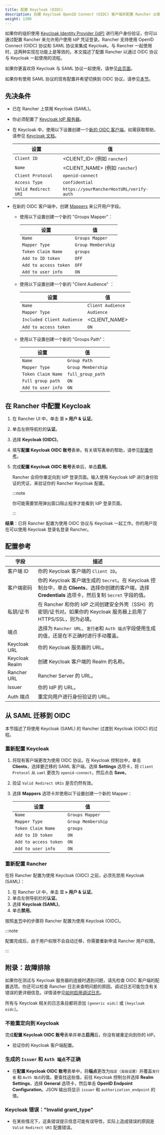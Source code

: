 ```yaml
---
title: 配置 Keycloak (OIDC)
description: 创建 Keycloak OpenID Connect (OIDC) 客户端并配置 Rancher 以使用 Keycloak。你的用户将能够使用他们的 Keycloak 登录名登录 Rancher。
weight: 1200
---
```

如果你的组织使用 [Keycloak Identity Provider (IdP)](https://www.keycloak.org) 进行用户身份验证，你可以通过配置 Rancher 来允许用户使用 IdP 凭证登录。Rancher 支持使用 OpenID Connect (OIDC) 协议和 SAML 协议来集成 Keycloak。与 Rancher 一起使用时，这两种实现在功能上是等效的。本文描述了配置 Rancher 以通过 OIDC 协议与 Keycloak 一起使用的流程。

如果你更喜欢将 Keycloak 与 SAML 协议一起使用，请参见[此页面](configure-keycloak-saml.md)。

如果你有使用 SAML 协议的现有配置并希望切换到 OIDC 协议，请参见[本节](#从-saml-迁移到-oidc)。

## 先决条件

- 已在 Rancher 上禁用 Keycloak (SAML)。
- 你必须配置了 [Keycloak IdP 服务器](https://www.keycloak.org/docs/latest/server_installation/)。
- 在 Keycloak 中，使用以下设置创建一个[新的 OIDC 客户端](https://www.keycloak.org/docs/latest/server_admin/#oidc-clients)。如需获取帮助，请参见 [Keycloak 文档](https://www.keycloak.org/docs/latest/server_admin/#oidc-clients)。

   | 设置 | 值 |
   ------------|------------
   | `Client ID` | &lt;CLIENT_ID> (例如 `rancher`) |
   | `Name` | &lt;CLIENT_NAME> (例如 `rancher`) |
   | `Client Protocol` | `openid-connect` |
   | `Access Type` | `confidential` |
   | `Valid Redirect URI` | `https://yourRancherHostURL/verify-auth` |

- 在新的 OIDC 客户端中，创建 [Mappers](https://www.keycloak.org/docs/latest/server_admin/#_protocol-mappers) 来公开用户字段。
   - 使用以下设置创建一个新的 "Groups Mapper"：

      | 设置 | 值 |
      ------------|------------
      | `Name` | `Groups Mapper` |
      | `Mapper Type` | `Group Membership` |
      | `Token Claim Name` | `groups` |
      | `Add to ID token` | `OFF` |
      | `Add to access token` | `OFF` |
      | `Add to user info` | `ON` |

   - 使用以下设置创建一个新的 "Client Audience" ：

      | 设置 | 值 |
      ------------|------------
      | `Name` | `Client Audience` |
      | `Mapper Type` | `Audience` |
      | `Included Client Audience` | &lt;CLIENT_NAME> |
      | `Add to access token` | `ON` |

   - 使用以下设置创建一个新的 "Groups Path"：

      | 设置 | 值 |
      ------------|------------
      | `Name` | `Group Path` |
      | `Mapper Type` | `Group Membership` |
      | `Token Claim Name` | `full_group_path` |
      | `Full group path` | `ON` |
      | `Add to user info` | `ON` |

## 在 Rancher 中配置 Keycloak

1. 在 Rancher UI 中，单击 **☰ > 用户 & 认证**。
1. 单击左侧导航栏的**认证**。
1. 选择 **Keycloak (OIDC)**。
1. 填写**配置 Keycloak OIDC 账号**表单。有关填写表单的帮助，请参见[配置参考](#配置参考)。
1. 完成**配置 Keycloak OIDC 账号**表单后，单击**启用**。

   Rancher 会将你重定向到 IdP 登录页面。输入使用 Keycloak IdP 进行身份验证的凭证，来验证你的 Rancher Keycloak 配置。

   :::note

   你可能需要禁用弹出窗口阻止程序才能看到 IdP 登录页面。

   :::

**结果**：已将 Rancher 配置为使用 OIDC 协议与 Keycloak 一起工作。你的用户现在可以使用 Keycloak 登录名登录 Rancher。

## 配置参考

| 字段 | 描述 |
| ------------------------- | -------------------------------------------------------------------------------------------------------------------------------------------------------- |
| 客户端 ID | 你的 Keycloak 客户端的 `Client ID`。 |
| 客户端密码 | 你的 Keycloak 客户端生成的 `Secret`。在 Keycloak 控制台中，单击 **Clients**，选择你创建的客户端，选择 **Credentials** 选项卡，然后复制 `Secret` 字段的值。 |
| 私钥/证书 | 在 Rancher 和你的 IdP 之间创建安全外壳（SSH）的密钥/证书对。如果你的 Keycloak 服务器上启用了 HTTPS/SSL，则为必填。 |
| 端点 | 选择为 `Rancher URL`、`发行者`和 `Auth 端点`字段使用生成的值，还是在不正确时进行手动覆盖。 |
| Keycloak URL | 你的 Keycloak 服务器的 URL。 |
| Keycloak Realm | 创建 Keycloak 客户端的 Realm 的名称。 |
| Rancher URL | Rancher Server 的 URL。 |
| Issuer | 你的 IdP 的 URL。 |
| Auth 端点 | 重定向用户进行身份验证的 URL。 |

## 从 SAML 迁移到 OIDC

本节描述了将使用 Keycloak (SAML) 的 Rancher 过渡到 Keycloak (OIDC) 的过程。

### 重新配置 Keycloak

1. 将现有客户端更改为使用 OIDC 协议。在 Keycloak 控制台中，单击 **Clients**，选择要迁移的 SAML 客户端，选择 **Settings** 选项卡，将 `Client Protocol` 从 `saml` 更改为 `openid-connect`，然后点击 **Save**。

1. 验证 `Valid Redirect URIs` 是否仍然有效。

1. 选择 **Mappers** 选项卡并使用以下设置创建一个新的 Mapper：

   | 设置 | 值 |
   ------------|------------
   | `Name` | `Groups Mapper` |
   | `Mapper Type` | `Group Membership` |
   | `Token Claim Name` | `groups` |
   | `Add to ID token` | `ON` |
   | `Add to access token` | `ON` |
   | `Add to user info` | `ON` |

### 重新配置 Rancher

在将 Rancher 配置为使用 Keycloak (OIDC) 之前，必须先禁用 Keycloak (SAML)：

1. 在 Rancher UI 中，单击 **☰ > 用户 & 认证**。
1. 单击左侧导航栏的**认证**。
1. 选择 **Keycloak (SAML)**。
1. 单击**禁用**。

按照[本节](#在-rancher-中配置-keycloak)中的步骤将 Rancher 配置为使用 Keycloak (OIDC)。

:::note

配置完成后，由于用户权限不会自动迁移，你需要重新申请 Rancher 用户权限。

:::

## 附录：故障排除

如果你在测试与 Keycloak 服务器的连接时遇到问题，请先检查 OIDC 客户端的配置选项。你还可以检查 Rancher 日志来查明问题的原因。调试日志可能包含有关错误的更详细信息。详情请参见[如何启用调试日志](../../../../../faq/technical-items.md#如何启用调试日志记录？)。

所有与 Keycloak 相关的日志条目都将添加 `[generic oidc]` 或 `[keycloak oidc]`。

### 不能重定向到 Keycloak

完成**配置 Keycloak OIDC 账号**表单并单击**启用**后，你没有被重定向到你的 IdP。

* 验证你的 Keycloak 客户端配置。

### 生成的 `Issuer` 和 `Auth 端点`不正确

* 在**配置 Keycloak OIDC 账号**表单中，将**端点**更改为`指定（高级设置）`并覆盖`发行者` 和 `Auth 端点`的值。要查找这些值，前往 Keycloak 控制台并选择 **Realm Settings**，选择 **General** 选项卡，然后单击 **OpenID Endpoint Configuration**。JSON 输出将显示 `issuer` 和 `authorization_endpoint` 的值。

### Keycloak 错误："Invalid grant_type"

* 在某些情况下，这条错误提示信息可能有误导性，实际上造成错误的原因是 `Valid Redirect URI` 配置错误。
